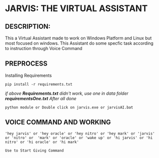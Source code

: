 # JARVIS: THE VIRTUAL ASSISTANT


## DESCRIPTION:
This a Virtual Assistant made to work on Windows Platform and Linux but most focused on windows.
This Assistant do some specfic task according to instruction through Voice Command
## PREPROCESS
Installing Requirements
````
pip install -r requirements.txt
````
_if above __Requirements.txt__ didn't work, use one in data folder __requirementsOne.txt__
After all done_
````
python module or Double click on jarvis.exe or jarvisAI.bat
````
## VOICE COMMAND AND WORKING
````
'hey jarvis' or 'hey oracle' or 'hey nitro' or 'hey mark' or 'jarvis' or 'nitro' or  'mark' or 'oracle' or 'wake up' or 'hi jarvis' or 'hi nitro' or 'hi oracle' or 'hi mark'

Use to Start Giving Command

````
